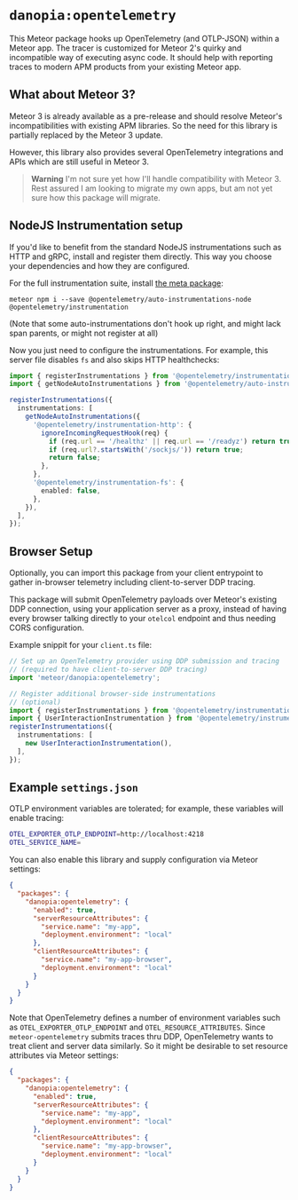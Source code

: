 # `danopia:opentelemetry`

This Meteor package hooks up OpenTelemetry (and OTLP-JSON) within a Meteor app.
The tracer is customized for Meteor 2's quirky and incompatible way of executing async code.
It should help with reporting traces to modern APM products from your existing Meteor app.

## What about Meteor 3?

Meteor 3 is already available as a pre-release and should resolve Meteor's incompatibilities with existing APM libraries.
So the need for this library is partially replaced by the Meteor 3 update.

However, this library also provides several OpenTelemetry integrations and APIs which are still useful in Meteor 3.

> **Warning**
> I'm not sure yet how I'll handle compatibility with Meteor 3.  
> Rest assured I am looking to migrate my own apps, but am not yet sure how this package will migrate.

## NodeJS Instrumentation setup

If you'd like to benefit from the standard NodeJS instrumentations
such as HTTP and gRPC, install and register them directly.
This way you choose your dependencies and how they are configured.

For the full instrumentation suite, install
[the meta package](https://www.npmjs.com/package/@opentelemetry/auto-instrumentations-node):

`meteor npm i --save @opentelemetry/auto-instrumentations-node @opentelemetry/instrumentation`

(Note that some auto-instrumentations don't hook up right, and might lack span parents, or might not register at all)

Now you just need to configure the instrumentations.
For example, this server file disables `fs` and also skips HTTP healthchecks:

```ts
import { registerInstrumentations } from '@opentelemetry/instrumentation';
import { getNodeAutoInstrumentations } from '@opentelemetry/auto-instrumentations-node';

registerInstrumentations({
  instrumentations: [
    getNodeAutoInstrumentations({
      '@opentelemetry/instrumentation-http': {
        ignoreIncomingRequestHook(req) {
          if (req.url == '/healthz' || req.url == '/readyz') return true;
          if (req.url?.startsWith('/sockjs/')) return true;
          return false;
        },
      },
      '@opentelemetry/instrumentation-fs': {
        enabled: false,
      },
    }),
  ],
});
```

## Browser Setup

Optionally, you can import this package from your client entrypoint to gather in-browser telemetry
including client-to-server DDP tracing.

This package will submit OpenTelemetry payloads over Meteor's existing DDP connection,
using your application server as a proxy,
instead of having every browser talking directly to your `otelcol` endpoint and thus needing CORS configuration.

Example snippit for your `client.ts` file:

```ts
// Set up an OpenTelemetry provider using DDP submission and tracing
// (required to have client-to-server DDP tracing)
import 'meteor/danopia:opentelemetry';

// Register additional browser-side instrumentations
// (optional)
import { registerInstrumentations } from '@opentelemetry/instrumentation';
import { UserInteractionInstrumentation } from '@opentelemetry/instrumentation-user-interaction';
registerInstrumentations({
  instrumentations: [
    new UserInteractionInstrumentation(),
  ],
});
```

## Example `settings.json`

OTLP environment variables are tolerated;
for example, these variables will enable tracing:

```sh
OTEL_EXPORTER_OTLP_ENDPOINT=http://localhost:4218
OTEL_SERVICE_NAME=
```

You can also enable this library and supply configuration via Meteor settings:

```json
{
  "packages": {
    "danopia:opentelemetry": {
      "enabled": true,
      "serverResourceAttributes": {
        "service.name": "my-app",
        "deployment.environment": "local"
      },
      "clientResourceAttributes": {
        "service.name": "my-app-browser",
        "deployment.environment": "local"
      }
    }
  }
}
```

Note that OpenTelemetry defines a number of environment variables such as
`OTEL_EXPORTER_OTLP_ENDPOINT` and `OTEL_RESOURCE_ATTRIBUTES`.
Since `meteor-opentelemetry` submits traces thru DDP,
OpenTelemetry wants to treat client and server data similarly.
So it might be desirable to set resource attributes via Meteor settings:

```json
{
  "packages": {
    "danopia:opentelemetry": {
      "enabled": true,
      "serverResourceAttributes": {
        "service.name": "my-app",
        "deployment.environment": "local"
      },
      "clientResourceAttributes": {
        "service.name": "my-app-browser",
        "deployment.environment": "local"
      }
    }
  }
}
```
